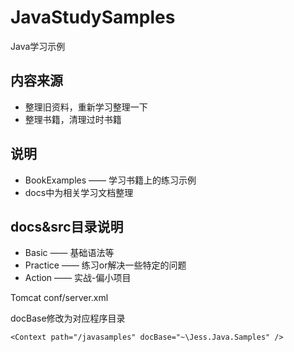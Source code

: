 # JavaStudySamples

Java学习示例

## 内容来源

* 整理旧资料，重新学习整理一下
* 整理书籍，清理过时书籍

## 说明

* BookExamples —— 学习书籍上的练习示例
* docs中为相关学习文档整理


## docs&src目录说明

* Basic —— 基础语法等
* Practice —— 练习or解决一些特定的问题
* Action —— 实战-偏小项目




Tomcat conf/server.xml

docBase修改为对应程序目录

`<Context path="/javasamples" docBase="~\Jess.Java.Samples" />`